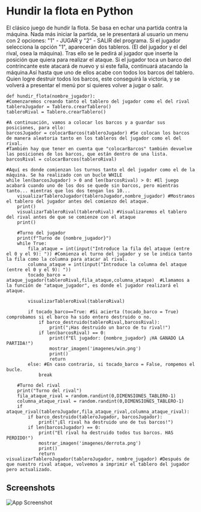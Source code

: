 
# Hundir la flota en Python

El clásico juego de hundir la flota. Se basa en echar una partida contra la máquina. Nada más iniciar la partida, se le presentará al usuario un menu con 2 opciones: "1" - JUGAR y "2" - SALIR del programa. Si el jugador selecciona la opción "1", aparecerán dos tableros. (El del jugador y el del rival, osea la máquina). Tras ello se le pedirá al jugador que inserte la posición que quiera para realizar el ataque. Si el jugador toca un barco del contrincante este atacará de nuevo y si este falla, continuará atacando la máquina.Así hasta que uno de ellos acabe con todos los barcos del tablero. Quien logre destruir todos los barcos, este conseguirá la victoria, y se volverá a presentar el menú por si quieres volver a jugar o salir.

    def hundir_flota(nombre_jugador):
    #Comenzaremos creando tanto el tablero del jugador como el del rival
    tableroJugador = Tablero.crearTablero()
    tableroRival = Tablero.crearTablero()
    
    #A continuación, vamos a colocar los barcos y a guardar sus posiciones, para ello:
    barcosJugador = colocarBarcos(tableroJugador) #Se colocan los barcos de manera aleatoria tanto en los tableros del jugador como el del rival.
    #También hay que tener en cuenta que "colocarBarcos" también devuelve las posiciones de los barcos, que están dentro de una lista.
    barcosRival = colocarBarcos(tableroRival)

    #Aquí es donde comienzan los turnos tanto el del jugador como el de la máquina. Se ha realizado con un bucle WHILE 
    while len(barcosJugador) > 0 and len(barcosRival) > 0: #El juego acabará cuando uno de los dos se quede sin barcos, pero mientras tanto... mientras que los dos tengan los 10...
        visualizarTableroJugador(tableroJugador,nombre_jugador) #Mostramos el tablero del jugador antes del comienzo del ataque.
        print()
        visualizarTableroRival(tableroRival) #Visualizaremos el tablero del rival antes de que se comienze con el ataque
        print()

        #Turno del jugador
        print(f"Turno de {nombre_jugador}") 
        while True:
            fila_ataque = int(input("Introduce la fila del ataque (entre el 0 y el 9): ")) #Comienza el turno del jugador y se le indica tanto la fila como la columna para atacar al rival.
            columna_ataque = int(input("Introduce la columna del ataque (entre el 0 y el 9): "))
            tocado_barco = ataque_jugador(tableroRival,fila_ataque,columna_ataque)  #Llamamos a la función de "ataque_jugador", es donde el jugador realizará el ataque.

            visualizarTableroRival(tableroRival)

            if tocado_barco==True: #Si acierta (tocado_barco = True) comprobamos si el barco ha sido entero destruido o no.
                if barco_destruido(tableroRival,barcosRival):
                    print("¡Has destruido un barco de tu rival!")
                if len(barcosRival) == 0:
                    print(f"El jugador: {nombre_jugador} ¡HA GANADO LA PARTIDA!")
                    mostrar_imagen('imagenes/win.png')
                    print()
                    return
            else: #En caso contrario, si tocado_barco = False, rompemos el bucle.
                break

        #Turno del rival
        print("Turno del rival")
        fila_ataque_rival = random.randint(0,DIMENSIONES_TABLERO-1)
        columna_ataque_rival = random.randint(0,DIMENSIONES_TABLERO-1)
        if ataque_rival(tableroJugador,fila_ataque_rival,columna_ataque_rival):
            if barco_destruido(tableroJugador, barcosJugador):
                print("¡El rival ha destruido uno de tus barcos!")
            if len(barcosJugador) == 0:
                print("El rival ha destruido todos tus barcos. HAS PERDIDO!")
                mostrar_imagen('imagenes/derrota.png')
                print()
                return
    visualizarTableroJugador(tableroJugador, nombre_jugador) #Después de que nuestro rival ataque, volvemos a imprimir el tablero del jugador pero actualizado.





## Screenshots

![App Screenshot](https://play-lh.googleusercontent.com/zEy6rEpair5eEq9AwR9miRkySqAvZoEeYkyV_hAcs7nxPw_owzu2vE0KhhB873ltJWk=w526-h296-rw)

